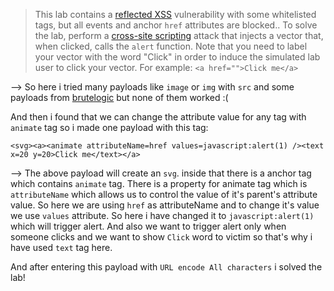 >This lab contains a [reflected XSS](https://portswigger.net/web-security/cross-site-scripting/reflected) vulnerability with some whitelisted tags, but all events and anchor `href` attributes are blocked..
To solve the lab, perform a [cross-site scripting](https://portswigger.net/web-security/cross-site-scripting) attack that injects a vector that, when clicked, calls the `alert` function.
Note that you need to label your vector with the word "Click" in order to induce the simulated lab user to click your vector. For example:
`<a href="">Click me</a>`

--> So here i tried many payloads like `image` or `img` with `src` and some payloads from [brutelogic](https://brutelogic.com.br/blog/xss-without-event-handlers/) but none of them worked :(

And then i found that we can change the attribute value for any tag with `animate` tag so i made one payload with this tag:

```
<svg><a><animate attributeName=href values=javascript:alert(1) /><text x=20 y=20>Click me</text></a>
```

--> The above payload will create an `svg`. inside that there is a anchor tag which contains `animate` tag. There is a property for animate tag which is `attributeName` which allows us to control the value of it's parent's attribute value. So here we are using `href` as attributeName and to change it's value we use `values` attribute. So here i have changed it to `javascript:alert(1)` which will trigger alert. And also we want to trigger alert only when someone clicks and we want to show `Click` word to victim so that's why i have used `text` tag here.

And after entering this payload with `URL encode All characters` i solved the lab!

